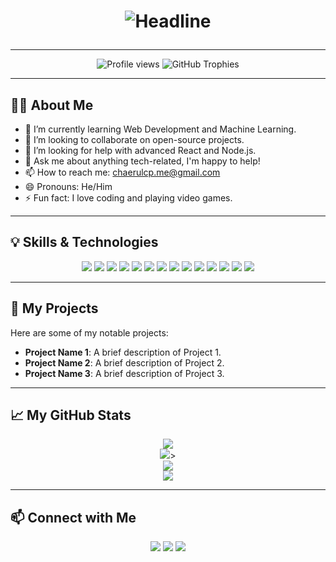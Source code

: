 <h1 align="center"><p align="center">
  <img src="https://readme-typing-svg.herokuapp.com?color=%236FDA44&size=32&center=true&vCenter=true&width=600&height=50&lines=Hi+I'm+Chaerul+Candra+Pranugrah;Student+Informatika;Universitas+Sulawesi+Barat" alt="Headline" />
</p></h1>

---

<p align="center">
  <img src="https://komarev.com/ghpvc/?username=Chaerulcp&color=green" alt="Profile views" />
  <img src="https://github-profile-trophy.vercel.app/?username=Chaerulcp&theme=monokai" alt="GitHub Trophies" />
</p>


---

## 👨‍💻 About Me

- 🌱 I’m currently learning Web Development and Machine Learning.
- 👯 I’m looking to collaborate on open-source projects.
- 🤔 I’m looking for help with advanced React and Node.js.
- 💬 Ask me about anything tech-related, I'm happy to help!
- 📫 How to reach me: [chaerulcp.me@gmail.com](mailto:chaerulcp.me@gmail.com)
- 😄 Pronouns: He/Him
- ⚡ Fun fact: I love coding and playing video games.

---

## 💡 Skills & Technologies

<p align="center">
  <img src="https://img.shields.io/badge/-HTML5-E34F26?style=flat-square&logo=html5&logoColor=white" />
  <img src="https://img.shields.io/badge/-CSS3-1572B6?style=flat-square&logo=css3" />
  <img src="https://img.shields.io/badge/-JavaScript-F7DF1E?style=flat-square&logo=javascript&logoColor=black" />
  <img src="https://img.shields.io/badge/-PHP-777BB4?style=flat-square&logo=php&logoColor=white" />
  <img src="https://img.shields.io/badge/-Java-ED8B00?style=flat-square&logo=java&logoColor=white" />
  <img src="https://img.shields.io/badge/-Python-3776AB?style=flat-square&logo=python&logoColor=white" />
  <img src="https://img.shields.io/badge/-Kotlin-0095D5?style=flat-square&logo=kotlin&logoColor=white" />
  <img src="https://img.shields.io/badge/-Laravel-FF2D20?style=flat-square&logo=laravel&logoColor=white" />
  <img src="https://img.shields.io/badge/-React-61DAFB?style=flat-square&logo=react&logoColor=black" />
  <img src="https://img.shields.io/badge/-Node.js-339933?style=flat-square&logo=node.js&logoColor=white" />
  <img src="https://img.shields.io/badge/-MySQL-4479A1?style=flat-square&logo=mysql&logoColor=white" />
  <img src="https://img.shields.io/badge/-PostgreSQL-336791?style=flat-square&logo=postgresql&logoColor=white" />
  <img src="https://img.shields.io/badge/-Git-F05032?style=flat-square&logo=git&logoColor=white" />
  <img src="https://img.shields.io/badge/-VSCode-007ACC?style=flat-square&logo=visual-studio-code&logoColor=white" />
</p>

---

## 🚀 My Projects

Here are some of my notable projects:

-   **Project Name 1**: A brief description of Project 1.
-   **Project Name 2**: A brief description of Project 2.
-   **Project Name 3**: A brief description of Project 3.

---

## 📈 My GitHub Stats

<p align="center">
  <img src="https://github-readme-streak-stats.herokuapp.com/?user=Chaerulcp&theme=monokai" /><br />
  <img src="https://github-readme-stats-eight-theta.vercel.app/api/top-langs/?username=Chaerulcp&layout=compact&langs_count=8&theme=monokai" />><br />
  <img src="https://github-readme-stats.vercel.app/api/top-langs/?username=Chaerulcp&layout=compact&theme=monokai&langs_count=12" /><br />
  <img src="https://github-readme-stats.vercel.app/api/wakatime?username=Chaerulcp&layout=compact&theme=monokai" /><br />
</p>

---

## 📫 Connect with Me

<p align="center">
  <a href="https://linkedin.com/in/Chaerulcp"><img src="https://img.shields.io/badge/-LinkedIn-0077B5?style=flat-square&logo=linkedin&logoColor=white" /></a>
  <a href="https://github.com/Chaerulcp"><img src="https://img.shields.io/badge/-GitHub-181717?style=flat-square&logo=github&logoColor=white" /></a>
  <a href="https://www.buymeacoffee.com/chaerulcp"><img src="https://img.shields.io/badge/-Buy%20Me%20a%20Coffee-FFDD00?style=flat-square&logo=buymeacoffee&logoColor=black" /></a>
</p>
